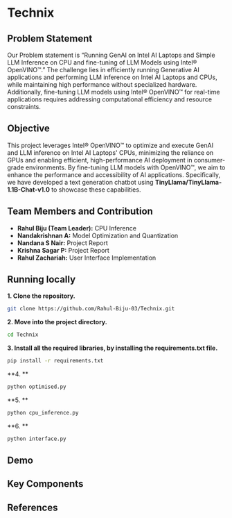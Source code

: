 # Technix

## Problem Statement
Our Problem statement is “Running GenAI on Intel AI Laptops and Simple LLM Inference on CPU and fine-tuning of LLM Models using Intel® OpenVINO™.”
The challenge lies in efficiently running Generative AI applications and performing LLM inference on Intel AI Laptops and CPUs, while maintaining high performance without specialized hardware. Additionally, fine-tuning LLM models using Intel® OpenVINO™ for real-time applications requires addressing computational efficiency and resource constraints.

## Objective
This project leverages Intel® OpenVINO™ to optimize and execute GenAI and LLM inference on Intel AI Laptops' CPUs, minimizing the reliance on GPUs and enabling efficient, high-performance AI deployment in consumer-grade environments. By fine-tuning LLM models with OpenVINO™, we aim to enhance the performance and accessibility of AI applications. Specifically, we have developed a text generation chatbot using **TinyLlama/TinyLlama-1.1B-Chat-v1.0** to showcase these capabilities.

## Team Members and Contribution
- **Rahul Biju (Team Leader):** CPU Inference
- **Nandakrishnan A:** Model Optimization and Quantization
- **Nandana S Nair:** Project Report
- **Krishna Sagar P:** Project Report
- **Rahul Zachariah:** User Interface Implementation

## Running locally

**1. Clone the repository.**
```bash
git clone https://github.com/Rahul-Biju-03/Technix.git
```

**2. Move into the project directory.**
```bash
cd Technix
```

**3. Install all the required libraries, by installing the requirements.txt file.**
```bash
pip install -r requirements.txt
```

**4. **
```bash
python optimised.py
```

**5. **
```bash
python cpu_inference.py
```

**6. **
```bash
python interface.py
```



## Demo

## Key Components

## References



